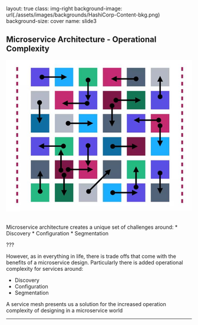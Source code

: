 layout: true
class: img-right
background-image: url(./assets/images/backgrounds/HashiCorp-Content-bkg.png)
background-size: cover
name: slide3

## Microservice Architecture - Operational Complexity

![scale:30%](./assets/images/photos/complexity.JPG)

</br>
Microservice architecture creates a unique set of challenges around:
* Discovery
* Configuration
* Segmentation

???

However, as in everything in life, there is trade offs that come with the benefits of a microservice design. Particularly there is added operational complexity for services around:
- Discovery
- Configuration
- Segmentation

A service mesh presents us a solution for the increased operation complexity of designing in a microservice world

---
